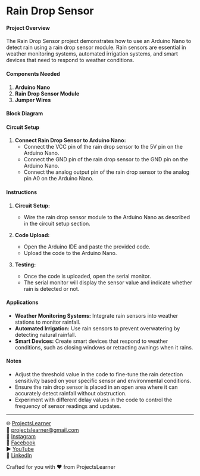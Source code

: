# Rain Drop Sensor

#### Project Overview

The Rain Drop Sensor project demonstrates how to use an Arduino Nano to detect rain using a rain drop sensor module. Rain sensors are essential in weather monitoring systems, automated irrigation systems, and smart devices that need to respond to weather conditions.

#### Components Needed

1. **Arduino Nano**
2. **Rain Drop Sensor Module**
3. **Jumper Wires**

#### Block Diagram


#### Circuit Setup

1. **Connect Rain Drop Sensor to Arduino Nano:**
   - Connect the VCC pin of the rain drop sensor to the 5V pin on the Arduino Nano.
   - Connect the GND pin of the rain drop sensor to the GND pin on the Arduino Nano.
   - Connect the analog output pin of the rain drop sensor to the analog pin A0 on the Arduino Nano.

#### Instructions

1. **Circuit Setup:**
   - Wire the rain drop sensor module to the Arduino Nano as described in the circuit setup section.

2. **Code Upload:**
   - Open the Arduino IDE and paste the provided code.
   - Upload the code to the Arduino Nano.

3. **Testing:**
   - Once the code is uploaded, open the serial monitor.
   - The serial monitor will display the sensor value and indicate whether rain is detected or not.

#### Applications

- **Weather Monitoring Systems:** Integrate rain sensors into weather stations to monitor rainfall.
- **Automated Irrigation:** Use rain sensors to prevent overwatering by detecting natural rainfall.
- **Smart Devices:** Create smart devices that respond to weather conditions, such as closing windows or retracting awnings when it rains.

#### Notes

- Adjust the threshold value in the code to fine-tune the rain detection sensitivity based on your specific sensor and environmental conditions.
- Ensure the rain drop sensor is placed in an open area where it can accurately detect rainfall without obstruction.
- Experiment with different delay values in the code to control the frequency of sensor readings and updates.

---

🌐 [ProjectsLearner](https://projectslearner.com/learn/arduino-nano-rain-drop-sensor)  
📧 [projectslearner@gmail.com](mailto:projectslearner@gmail.com)  
📸 [Instagram](https://www.instagram.com/projectslearner/)  
📘 [Facebook](https://www.facebook.com/projectslearner)  
▶️ [YouTube](https://www.youtube.com/@ProjectsLearner)  
📘 [LinkedIn](https://www.linkedin.com/in/projectslearner)  

Crafted for you with ❤️ from ProjectsLearner